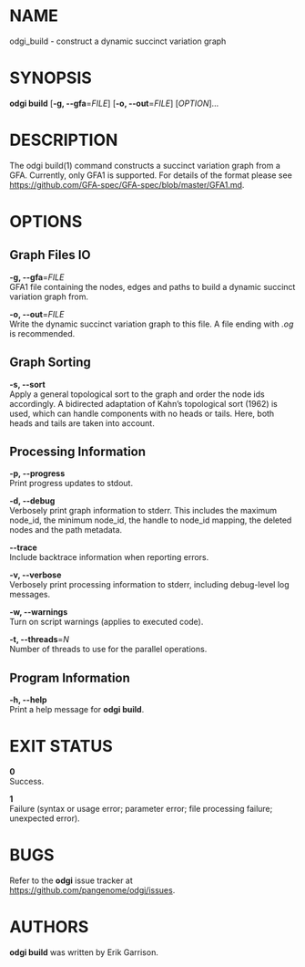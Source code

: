 # NAME

odgi\_build - construct a dynamic succinct variation graph

# SYNOPSIS

**odgi build** \[**-g, --gfa**=*FILE*\] \[**-o, --out**=*FILE*\] \[*OPTION*\]…

# DESCRIPTION

The odgi build(1) command constructs a succinct variation graph from a GFA. Currently, only GFA1 is supported. For details of the format please see <https://github.com/GFA-spec/GFA-spec/blob/master/GFA1.md>.

# OPTIONS

## Graph Files IO

**-g, --gfa**=*FILE*  
GFA1 file containing the nodes, edges and paths to build a dynamic succinct variation graph from.

**-o, --out**=*FILE*  
Write the dynamic succinct variation graph to this file. A file ending with *.og* is recommended.

## Graph Sorting

**-s, --sort**  
Apply a general topological sort to the graph and order the node ids accordingly. A bidirected adaptation of Kahn’s topological sort (1962) is used, which can handle components with no heads or tails. Here, both heads and tails are taken into account.

## Processing Information

**-p, --progress**  
Print progress updates to stdout.

**-d, --debug**  
Verbosely print graph information to stderr. This includes the maximum node\_id, the minimum node\_id, the handle to node\_id mapping, the deleted nodes and the path metadata.

**--trace**  
Include backtrace information when reporting errors.

**-v, --verbose**  
Verbosely print processing information to stderr, including debug-level log messages.

**-w, --warnings**  
Turn on script warnings (applies to executed code).

**-t, --threads**=*N*  
Number of threads to use for the parallel operations.

## Program Information

**-h, --help**  
Print a help message for **odgi build**.

# EXIT STATUS

**0**  
Success.

**1**  
Failure (syntax or usage error; parameter error; file processing failure; unexpected error).

# BUGS

Refer to the **odgi** issue tracker at <https://github.com/pangenome/odgi/issues>.

# AUTHORS

**odgi build** was written by Erik Garrison.
